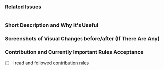 ### Related Issues
 <!--  Put related issue number which this PR is closing. For example #123 -->

 #

 ### Short Description and Why It's Useful
 <!-- Describe in a few words what is this Pull Request changing and why it's useful -->


 ### Screenshots of Visual Changes before/after (If There Are Any)
 <!-- If you made any changes in the UI layer, please provide before/after screenshots -->


 ### Contribution and Currently Important Rules Acceptance
 <!-- Please get familiar with following info -->

 - [ ] I read and followed [contribution rules](https://github.com/hotwax/threshold-management#contribution-guideline)